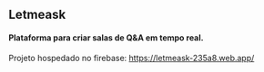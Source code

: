 ## Letmeask

#### Plataforma para criar salas de Q&A em tempo real.

Projeto hospedado no firebase: https://letmeask-235a8.web.app/
